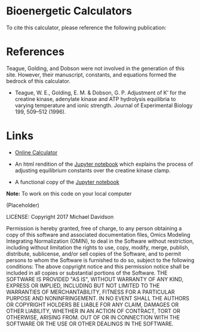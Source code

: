 # Bioenergetic Calculators

To cite this calculator, please reference the following publication:

# References

Teague, Golding, and Dobson were not involved in the generation of this site. However, their manuscript, constants, and equations formed the bedrock of this calculator.

- Teague, W. E., Golding, E. M. & Dobson, G. P. Adjustment of K’ for the creatine kinase, adenylate kinase and ATP hydrolysis equilibria to varying temperature and ionic strength. Journal of Experimental Biology 199, 509–512 (1996).


# Links

- [Online Calculator](https://dmpio.github.io/bioenergetic-calculators/)

- An html rendition of the [Jupyter notebook](https://dmpio.github.io/bioenergetic-calculators/jupyter_notebook/creatine-kinase-clamp.html)
which explains the process of adjusting equilibrium constants over the creatine kinase clamp.

- A functional copy of the [Jupyter notebook](https://dmpio.github.io/bioenergetic-calculators/jupyter_notebook/creatine-kinase-clamp.ipynb)


**Note:**
To work on this code on your local computer 

(Placeholder)

LICENSE: Copyright 2017 Michael Davidson

Permission is hereby granted, free of charge, to any person obtaining a copy of this software and associated documentation files, Omics Modeling Integrating Normalization (OMIN), to deal in the Software without restriction, including without limitation the rights to use, copy, modify, merge, publish, distribute, sublicense, and/or sell copies of the Software, and to permit persons to whom the Software is furnished to do so, subject to the following conditions: The above copyright notice and this permission notice shall be included in all copies or substantial portions of the Software. THE SOFTWARE IS PROVIDED "AS IS", WITHOUT WARRANTY OF ANY KIND, EXPRESS OR IMPLIED, INCLUDING BUT NOT LIMITED TO THE WARRANTIES OF MERCHANTABILITY, FITNESS FOR A PARTICULAR PURPOSE AND NONINFRINGEMENT. IN NO EVENT SHALL THE AUTHORS OR COPYRIGHT HOLDERS BE LIABLE FOR ANY CLAIM, DAMAGES OR OTHER LIABILITY, WHETHER IN AN ACTION OF CONTRACT, TORT OR OTHERWISE, ARISING FROM. OUT OF OR IN CONNECTION WITH THE SOFTWARE OR THE USE OR OTHER DEALINGS IN THE SOFTWARE.
